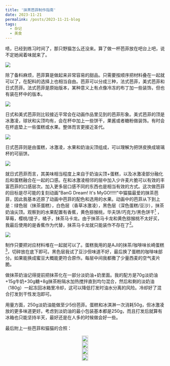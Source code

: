 ```yaml
---
title: '抹茶芭菲制作指南'
date: 2023-11-21
permalink: /posts/2023-11-21-blog
tags:
  - 杂记
  - 美食
---
```


啧，已经到练习时间了，那只野猫怎么还没来。算了做一杯芭菲放在吧台上吧，说不定她闻着味就来了。

[![](https://lailaps0713-blog.oss-cn-shanghai.aliyuncs.com/img/2023/DSC_8452.jpg?x-oss-process=image/resize,l_1920)](https://lailaps0713-blog.oss-cn-shanghai.aliyuncs.com/img/2023/DSC_8452.jpg)

除了备料麻烦，芭菲算是做起来非常容易的甜品。只需要按顺序把材料叠在一起就可以了，在配料的选择上也相当自由。芭菲可以分成三种，法式芭菲，美式芭菲和日式芭菲。法式芭菲是原始版本，某种意义上有点像冷冻的布丁加一些装饰，但也有装在杯中的版本。

![](https://lailaps0713-blog.oss-cn-shanghai.aliyuncs.com/img/2023/20231121224113.png?x-oss-process=image/resize,l_1280)

日式和美式芭菲则比较接近平常会在动画作品里见到的芭菲形象。美式芭菲的顶是冰激凌，球状和尖顶均有，会在杯中加上一些饼干，果酱或者糖粉做装饰。有时会在杯底垫上一些蛋糕或水果。整体而言更接近圣代。

![](https://lailaps0713-blog.oss-cn-shanghai.aliyuncs.com/img/2023/20231121224720.png?x-oss-process=image/resize,l_1280)

日式芭菲则是由蛋糕，冰激凌，水果和奶油尖顶组成，可以理解为把饼皮换成玻璃杯的可丽饼。

![](https://lailaps0713-blog.oss-cn-shanghai.aliyuncs.com/img/2023/20231121224201.png?x-oss-process=image/resize,l_1280)

就日式芭菲而言，其美味相当程度上来自于奶油尖顶+蛋糕，以及冰激凌部分融化后和蛋糕融合在一起的口感。在和冰激凌相邻的层中加入少许麦片脆可以有效的丰富芭菲的口感层次。加入更多层口感不同的东西也是相当有效的方式。这次做芭菲的目标是尽可能的复刻动画"BanG Dream! It's MyGO!!!!!"中猫猫最爱的抹茶芭菲，因此我基本还原了动画中芭菲的配色和选用的水果。动画中的芭菲从下到上是：绿色层（抹茶蛋糕），白色层（香草冰激凌），黑色层（深色蛋糕/豆沙），抹茶奶油尖顶。观察到的水果配置有香蕉，黄色猕猴桃，华夫饼/巧克力/黑色饼干[^1] ，草莓，樱桃/提子，橘子，抹茶马卡龙。由于抹茶马卡龙和黄色猕猴桃不太好买，我最后使用的是香蕉作为代替，抹茶马卡龙就只能装作不存在了[^2]。

![](https://lailaps0713-blog.oss-cn-shanghai.aliyuncs.com/img/2023/IMG_8128(20231120-002240).PNG)

制作只要把对应材料堆在一起就可以了。蛋糕我用的是AJI的抹茶/咖啡味长崎蛋糕[^3]，切碎放在底下即可。黑色层我试了豆沙但味道不好，最后换了蛋糕的咖啡味部分。如果能换成蜜豆大概能更符合原作。每层中间我都撒了少量西麦的空气麦片脆。

做抹茶奶油记得提前把抹茶化在一部分淡奶油+奶里面。我的配方是70g淡奶油+15g牛奶+30g糖+8g抹茶粉隔水加热搅拌直到均匀混合，然后和剩的淡奶油（180g）一起冻回冰箱里冷却，这可以降低打发时油水分离的风险。冷却好了混合打发到干性发泡即可。

用量方面，250g淡奶油能做至少5份芭菲。蛋糕和冰淇淋一次消耗50g，但冰激凌放的更多味道更好。考虑到淡奶油的最小包装基本都是250g，而且打发后就算有冰箱也只能坚持半天，最好还是在人多的时候做会好一些。

最后附上一些芭菲和猫猫的合照：

<head>
  <meta charset="utf-8" />
  <title>Swiper demo</title>
  <meta name="viewport" content="width=device-width, initial-scale=1, minimum-scale=1, maximum-scale=1" />
  <!-- Link Swiper's CSS -->
  <link rel="stylesheet" href="../assets/css/swiper-bundle.min.css" />
  
  <!-- Demo styles -->
  <style>
   
    .swiper {
      width: 100%;
      height: 100%;
    }

    .swiper-slide {
      text-align: center;
      font-size: 18px;
      display: flex;
      justify-content: center;
      align-items: center;
    }

    .swiper {
      width: 100%;
      height: 300px;
      margin-left: auto;
      margin-right: auto;
    }

    .swiper-slide {
      background-size: cover;
      background-position: center;
    }

    .mySwiper2 {
      height: 80%;
      width: 100%;
    }

    .mySwiper {
      height: 20%;
      box-sizing: border-box;
      padding: 10px 0;
    }

    .mySwiper .swiper-slide {
      width: 25%;
      height: 100%;
      opacity: 0.4;
    }

    .mySwiper .swiper-slide-thumb-active {
      opacity: 1;
    }

    .swiper-slide img {
      display: block;
      width: 100%;
      height: 100%;
      object-fit: cover;
    }
  </style>
</head>

<!-- Swiper -->

  <div style="--swiper-navigation-color: #fff; --swiper-pagination-color: #fff" class="swiper mySwiper2">
    <div class="swiper-wrapper">
      <div class="swiper-slide">
        <a href="https://lailaps0713-blog.oss-cn-shanghai.aliyuncs.com/img/2023/DSC_8464.jpg">
	        <img src="https://lailaps0713-blog.oss-cn-shanghai.aliyuncs.com/img/2023/DSC_8464.jpg?x-oss-process=image/resize,l_1920"/>
        </a>
      </div>
      <div class="swiper-slide">
        <a href="https://lailaps0713-blog.oss-cn-shanghai.aliyuncs.com/img/2023/DSC_8439.jpg">
	        <img src="https://lailaps0713-blog.oss-cn-shanghai.aliyuncs.com/img/2023/DSC_8439.jpg?x-oss-process=image/resize,l_1920"/>
        </a>
      </div>
      <div class="swiper-slide">
        <a href="https://lailaps0713-blog.oss-cn-shanghai.aliyuncs.com/img/2023/DSC_8435.jpg">
	        <img src="https://lailaps0713-blog.oss-cn-shanghai.aliyuncs.com/img/2023/DSC_8435.jpg?x-oss-process=image/resize,l_1920"/>
        </a>
      </div>
      <div class="swiper-slide">
        <a href="https://lailaps0713-blog.oss-cn-shanghai.aliyuncs.com/img/2023/DSC_8444.jpg">
	        <img src="https://lailaps0713-blog.oss-cn-shanghai.aliyuncs.com/img/2023/DSC_8444.jpg?x-oss-process=image/resize,l_1920"/>
        </a>
      </div>
    </div>
    <div class="swiper-button-next"></div>
    <div class="swiper-button-prev"></div>
  </div>
  <div thumbsSlider="" class="swiper mySwiper">
    <div class="swiper-wrapper">
      <div class="swiper-slide">
	      <img src="https://lailaps0713-blog.oss-cn-shanghai.aliyuncs.com/img/2023/DSC_8464.jpg?x-oss-process=image/resize,l_360"/>
      </div>
      <div class="swiper-slide">
	      <img src="https://lailaps0713-blog.oss-cn-shanghai.aliyuncs.com/img/2023/DSC_8439.jpg?x-oss-process=image/resize,l_360"/>
      </div>
      <div class="swiper-slide">
	      <img src="https://lailaps0713-blog.oss-cn-shanghai.aliyuncs.com/img/2023/DSC_8435.jpg?x-oss-process=image/resize,l_360"/>
      </div>
      <div class="swiper-slide">
	      <img src="https://lailaps0713-blog.oss-cn-shanghai.aliyuncs.com/img/2023/DSC_8444.jpg?x-oss-process=image/resize,l_360"/>
      </div>
    </div>
  </div>

  <!-- Swiper JS -->
  <script src="../assets/js/swiper-bundle.min.js"></script>

  <!-- Initialize Swiper -->
  <script>
    var swiper = new Swiper(".mySwiper", {
      loop: true,
      spaceBetween: 10,
      slidesPerView: 4,
      freeMode: true,
      watchSlidesProgress: true,
    });
    var swiper2 = new Swiper(".mySwiper2", {
      loop: true,
      spaceBetween: 10,
      navigation: {
        nextEl: ".swiper-button-next",
        prevEl: ".swiper-button-prev",
      },
      thumbs: {
        swiper: swiper,
      },
    });
  </script>

彩蛋：可恶，那只野猫怎么吃完芭菲就走了，还没付芭菲的钱！

![](https://lailaps0713-blog.oss-cn-shanghai.aliyuncs.com/img/2023/IMG_8136.JPG?x-oss-process=image/resize,l_1920)

[^1]: 实在认不出来是啥了……
[^2]: 反正社团没有大小合适的杯子，有也装不下。
[^3]: 其实只是因为天猫超市没有纯抹茶口味的。以及使用口感更轻盈的戚风甚至天使蛋糕味道会更好，但制作会比较耗时。
